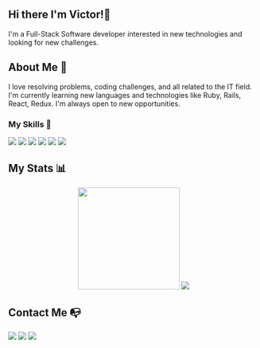 ## Hi there I'm Victor!👋
I'm a Full-Stack Software developer interested in new technologies and looking for new challenges.
## About Me 📄
I love resolving problems, coding challenges, and all related to the IT field. I'm currently learning new languages and technologies like Ruby, Rails, React, Redux. I'm always open to new opportunities.
### My Skills 📖
<div>
  <img src = "https://img.shields.io/badge/-HTML5-E34F26?style=flat&logo=html5&logoColor=white">
  <img src = "https://img.shields.io/badge/-CSS3-1572B6?style=flat&logo=css3&logoColor=white">
  <img src="https://img.shields.io/badge/-Sass-cc6699?style=flat&logo=sass&logoColor=ffffff">
  <img src="https://img.shields.io/badge/-Bootstrap-563D7C?style=flat&logo=bootstrap&logoColor=white">
  <img src="https://img.shields.io/badge/-JavaScript-eed718?style=flat&logo=javascript&logoColor=ffffff">
  <img src="https://badgen.net/badge/icon/git?icon=git&label">
</div>

## My Stats :bar_chart:
<div align=center>
 <img height=205 src="https://github-readme-stats.vercel.app/api?username=chukwuebukaVictor&show_icons=true&theme=city_lights&count_private=true&include_all_commits=true" />
 <img src="https://github-readme-stats.vercel.app/api/top-langs/?username=chukwuebukaVictor&theme=city_lights&langs_count=3" />
</div>

## Contact Me :mailbox_with_no_mail:
<div>
  <a href="https://www.linkedin.com/in/chukwuebuka-ozoede-46616a219"><img src="https://img.shields.io/badge/LinkedIn-0077B5?style=for-the-badge&logo=linkedin&logoColor=white"></a>
  <a href="mailto:chukwuebuka.victor.ozoede@gmail.com/"><img src="https://img.shields.io/badge/Gmail-D14836?style=for-the-badge&logo=gmail&logoColor=white"></a>
  <a href="https://twitter.com/OzoedeVictor"><img src="https://img.shields.io/badge/Twitter-1DA1F2?style=for-the-badge&logo=twitter&logoColor=white"></a>
</div>

<!--
**chukwuebukaVictor/chukwuebukaVictor** is a ✨ _special_ ✨ repository because its `README.md` (this file) appears on your GitHub profile.

Here are some ideas to get you started:

- 🔭 I’m currently working on ...
